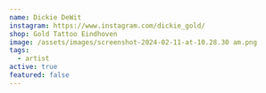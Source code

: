 ```yaml
---
name: Dickie DeWit
instagram: https://www.instagram.com/dickie_gold/
shop: Gold Tattoo Eindhoven
image: /assets/images/screenshot-2024-02-11-at-10.28.30 am.png
tags:
  - artist
active: true
featured: false
---
```

